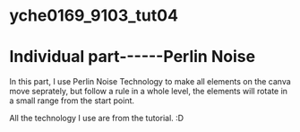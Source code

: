 # yche0169_9103_tut04

# Individual part------Perlin Noise

In this part, I use Perlin Noise Technology to make all elements on the canva move seprately, but follow a rule in a whole level, 
the elements will rotate in a small range from the start point.

All the technology I use are from the tutorial. :D
